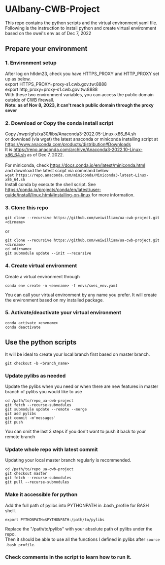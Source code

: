 # UAlbany-CWB-Project
This repo contains the python scripts and the virtual environment yaml file. \
Following is the instruction to install python and create virtual environment based on the swei's env as of Dec 7, 2022 
## Prepare your environment
### 1. Environment setup 
  After log on h6dm23, check you have HTTPS_PROXY and HTTP_PROXY set up as below. \
  export HTTPS_PROXY=proxy-s1.cwb.gov.tw:8888 \
  export http_proxy=proxy-s1.cwb.gov.tw:8888 \
  With these two environment variables, you can access the public domain outside of CWB firewall. \
  **Note: as of Nov 8, 2023, it can't reach public domain through the proxy sever**
### 2. Download or Copy the conda install script
  Copy /nwpr/gfs/xa30/libs/Anaconda3-2022.05-Linux-x86_64.sh \
  or download (via wget) the latest anaconda or miniconda installing script at \
  https://www.anaconda.com/products/distribution#Downloads \
  It is https://repo.anaconda.com/archive/Anaconda3-2022.10-Linux-x86_64.sh as of Dec 7, 2022. \
  \
  For miniconda, check https://docs.conda.io/en/latest/miniconda.html \
  and download the latest script via command below \
  ```wget https://repo.anaconda.com/miniconda/Miniconda3-latest-Linux-x86_64.sh``` \
  Install conda by execute the shell script.
  See https://conda.io/projects/conda/en/latest/user-guide/install/linux.html#installing-on-linux for more information.
### 3. Clone this repo
  ```
  git clone --recursive https://github.com/weiwilliam/ua-cwb-project.git <dirname>
  ```
  or 
  ```
  git clone --recursive https://github.com/weiwilliam/ua-cwb-project.git <dirname>
  cd <dirname>
  git submodule update --init --recursive
  ```
### 4. Create virtual environment
  Create a virtual environment through
  ```
  conda env create -n <envname> -f envs/swei_env.yaml
  ```
  You can call your virtual environment by any name you prefer.
  It will create the environment based on my installed package.
  
### 5. Activate/deactivate your virtual environment
  ```
  conda activate <envname>
  conda deactivate
  ```
## Use the python scripts
It will be ideal to create your local branch first based on master branch.
  ```
  git checkout -b <branch_name>
  ```

### Update pylibs as needed
Update the pylibs when you need or when there are new features in master branch of pylibs you would like to use
  ```
  cd /path/to/repo_ua-cwb-project
  git fetch --recurse-submodules
  git submodule update --remote --merge
  git add pylibs
  git commit -m'messages'
  git push
  ```
You can omit the last 3 steps if you don't want to push it back to your remote branch
### Update whole repo with latest commit
Updating your local master branch regularly is recommended.
  ```
  cd /path/to/repo_ua-cwb-project
  git checkout master
  git fetch --recurse-submodules
  git pull --recurse-submodules
  ```

### Make it accessible for python
Add the full path of pylibs into PYTHONPATH in .bash_profile for BASH shell.
  ```
  export PYTHONPATH=$PYTHONPATH:/path/to/pylibs
  ```
Replace the "/path/to/pylibs" with your absolute path of pylibs under the repo. \
Then it should be able to use all the functions I defined in pylibs after ```source .bash_profile```.

### Check comments in the script to learn how to run it.


